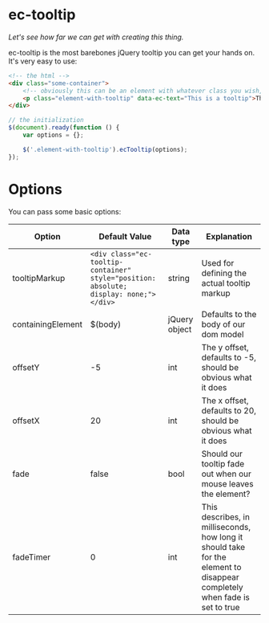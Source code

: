 # ec-tooltip

*Let's see how far we can get with creating this thing.*

ec-tooltip is the most barebones jQuery tooltip you can get your hands on.
It's very easy to use:

```html
<!-- the html -->
<div class="some-container">
    <!-- obviously this can be an element with whatever class you wish, ec-tooltip ain't showing no disrespect -->
    <p class="element-with-tooltip" data-ec-text="This is a tooltip">This is an element with a tooltip.</p>
</div>
```
```javascript
// the initialization
$(document).ready(function () {
    var options = {};

    $('.element-with-tooltip').ecTooltip(options);
});
```
# Options
You can pass some basic options:

| Option | Default Value | Data type | Explanation |
| --- | --- | --- | --- |
| tooltipMarkup | `<div class="ec-tooltip-container" style="position: absolute; display: none;"></div>` | string | Used for defining the actual tooltip markup |
| containingElement | $(body) | jQuery object | Defaults to the body of our dom model |
| offsetY | -5 | int | The y offset, defaults to -5, should be obvious what it does |
| offsetX | 20 | int | The x offset, defaults to 20, should be obvious what it does |
| fade | false | bool | Should our tooltip fade out when our mouse leaves the element? |
| fadeTimer | 0 | int | This describes, in milliseconds, how long it should take for the element to disappear completely when fade is set to true |

